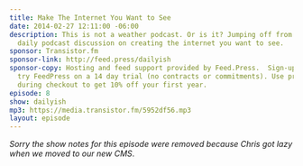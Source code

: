 ```yaml
---
title: Make The Internet You Want to See
date: 2014-02-27 12:11:00 -06:00
description: This is not a weather podcast. Or is it? Jumping off from Shawn Blanc&rsquo;s
  daily podcast discussion on creating the internet you want to see.
sponsor: Transistor.fm
sponsor-link: http://feed.press/dailyish
sponsor-copy: Hosting and feed support provided by Feed.Press.  Sign-up today and
  try FeedPress on a 14 day trial (no contracts or commitments). Use promo code "dailyish"
  during checkout to get 10% off your first year.
episode: 8
show: dailyish
mp3: https://media.transistor.fm/5952df56.mp3
layout: episode
---
```


<em>Sorry the show notes for this episode were removed because Chris got lazy when we moved to our new CMS</em>.
